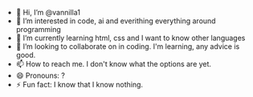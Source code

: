 - 👋 Hi, I’m @vannilla1
- 👀 I’m interested in code, ai and everithing everything around programming
- 🌱 I’m currently learning html, css and I want to know other languages
- 💞️ I’m looking to collaborate on in coding. I'm learning, any advice is good.
- 📫 How to reach me.  I don't know what the options are yet.
- 😄 Pronouns: ?
- ⚡ Fun fact: I know that I know nothing.

<!---
vannilla1/vannilla1 is a ✨ special ✨ repository because its `README.md` (this file) appears on your GitHub profile.
You can click the Preview link to take a look at your changes.
--->
